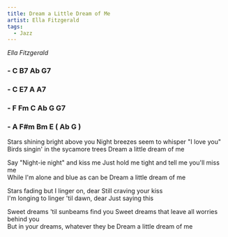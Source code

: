 ```yaml
---
title: Dream a Little Dream of Me
artist: Ella Fitzgerald
tags: 
  - Jazz
---
```


*Ella Fitzgerald*

### - C B7 Ab G7 
### -  C E7 A A7 
### -  F Fm C Ab G G7  
### - A F#m Bm E ( Ab G )

Stars shining bright above you Night breezes seem to whisper "I love you"  
Birds singin' in the sycamore trees  Dream a little dream of me

Say "Night-ie night" and kiss me  Just hold me tight and tell me you'll miss me  
While I'm alone and blue as can be  Dream a little dream of me

Stars fading but I linger on, dear  Still craving your kiss  
I'm longing to linger 'til dawn, dear  Just saying this

Sweet dreams 'til sunbeams find you  Sweet dreams that leave all worries behind you  
But in your dreams, whatever they be  Dream a little dream of me